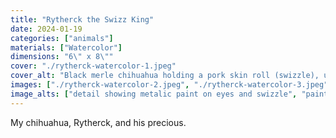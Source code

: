 ```yaml
---
title: "Rytherck the Swizz King"
date: 2024-01-19
categories: ["animals"]
materials: ["Watercolor"]
dimensions: "6\" x 8\""
cover: "./rytherck-watercolor-1.jpeg"
cover_alt: "Black merle chihuahua holding a pork skin roll (swizzle), upward view"
images: ["./rytherck-watercolor-2.jpeg", "./rytherck-watercolor-3.jpeg"]
image_alts: ["detail showing metalic paint on eyes and swizzle", "painting next to the actual dog, holding the swizz"]
---
```

My chihuahua, Rytherck, and his precious.